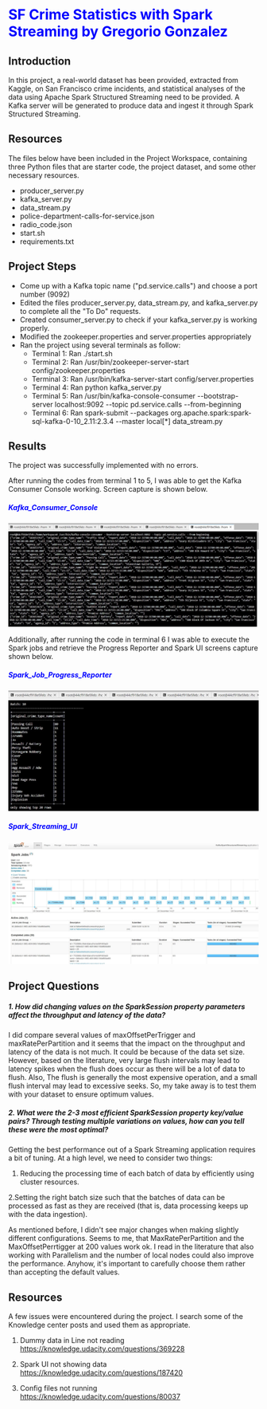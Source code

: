 # <font color=blue>SF Crime Statistics with Spark Streaming by Gregorio Gonzalez</font>

## Introduction
In this project, a real-world dataset has been provided, extracted from Kaggle, on San Francisco crime incidents, and statistical analyses of the data using Apache Spark Structured Streaming need to be provided. A Kafka server will be generated to produce data and ingest it through Spark Structured Streaming.

## Resources
The files below have been included in the Project Workspace, containing three Python files that are starter code, the project dataset, and some other necessary resources.

- producer_server.py
- kafka_server.py
- data_stream.py
- police-department-calls-for-service.json
- radio_code.json
- start.sh
- requirements.txt
   
## Project Steps 
- Come up with a Kafka topic name ("pd.service.calls") and choose a port number (9092)
- Edited the files producer_server.py, data_stream.py, and kafka_server.py to complete all the "To Do" requests.
- Created consumer_server.py to check if your kafka_server.py is working properly.
- Modified the zookeeper.properties and server.properties appropriately
- Ran the project using several terminals as follow:
    - Terminal 1: Ran ./start.sh
    - Terminal 2: Ran /usr/bin/zookeeper-server-start config/zookeeper.properties
    - Terminal 3: Ran /usr/bin/kafka-server-start config/server.properties
    - Terminal 4: Ran python kafka_server.py
    - Terminal 5: Ran /usr/bin/kafka-console-consumer --bootstrap-server localhost:9092 --topic pd.service.calls --from-beginning
    - Terminal 6: Ran spark-submit --packages org.apache.spark:spark-sql-kafka-0-10_2.11:2.3.4 --master local[*] data_stream.py

## Results
The project was successfully implemented with no errors.

After running the codes from terminal 1 to 5, I was able to get the Kafka Consumer Console working. Screen capture is shown below.

##### <font color=blue>Kafka_Consumer_Console</font>

![schema](01_Kafka_Consumer_Console.jpg)

Additionally, after running the code in terminal 6 I was able to execute the Spark jobs and retrieve the Progress Reporter and Spark UI screens capture shown below.

##### <font color=blue>Spark_Job_Progress_Reporter</font>

![schema](02_Spark_Job_Progress_Reporter.jpg)

##### <font color=blue>Spark_Streaming_UI</font>

![schema](03_Spark_Streaming_UI.jpg)    
    

## Project Questions

##### 1. How did changing values on the SparkSession property parameters affect the throughput and latency of the data?
I did compare several values of maxOffsetPerTrigger and maxRatePerPartition and it seems that the impact on the throughput and latency of the data is not much. It could be because of the data set size. However, based on the literature, very large flush intervals may lead to latency spikes when the flush does occur as there will be a lot of data to flush. Also, The flush is generally the most expensive operation, and a small flush interval may lead to excessive seeks. So, my take away is to test them with your dataset to ensure optimum values.
    
##### 2. What were the 2-3 most efficient SparkSession property key/value pairs? Through testing multiple variations on values, how can you tell these were the most optimal?
Getting the best performance out of a Spark Streaming application requires a bit of tuning. At a high level, we need to consider two things:

1. Reducing the processing time of each batch of data by efficiently using cluster resources.

2.Setting the right batch size such that the batches of data can be processed as fast as they are received (that is, data processing keeps up with the data ingestion).

As mentioned before, I didn't see major changes when making slightly different configurations. Seems to me, that MaxRatePerPartition and the MaxOffsetPerrtigger at 200 values work ok. I read in the literature that also working with Parallelism and the number of local nodes could also improve the performance. Anyhow, it's important to carefully choose them rather than accepting the default values.
    
## Resources
A few issues were encountered during the project. I search some of the Knowledge center posts and used them as appropriate.
1. Dummy data in Line not reading
https://knowledge.udacity.com/questions/369228

2. Spark UI not showing data
https://knowledge.udacity.com/questions/187420

3. Config files not running
https://knowledge.udacity.com/questions/80037

